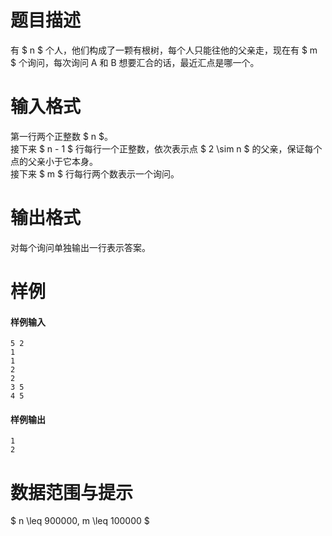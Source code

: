 
# 题目描述

有 $ n $ 个人，他们构成了一颗有根树，每个人只能往他的父亲走，现在有 $ m $ 个询问，每次询问 A 和 B 想要汇合的话，最近汇点是哪一个。

# 输入格式

第一行两个正整数 $ n $。  
接下来 $ n - 1 $ 行每行一个正整数，依次表示点 $ 2 \sim n $ 的父亲，保证每个点的父亲小于它本身。  
接下来 $ m $ 行每行两个数表示一个询问。

# 输出格式

对每个询问单独输出一行表示答案。

# 样例

#### 样例输入
```plain
5 2
1
1
2
2
3 5
4 5
```

#### 样例输出
```plain
1
2
```

# 数据范围与提示

$ n \leq 900000, m \leq 100000 $

